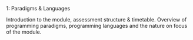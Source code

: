 1: Paradigms & Languages

Introduction to the module, assessment structure & timetable. Overview of programming paradigms, programming languages and the nature on focus of the module.
